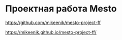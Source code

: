# Проектная работа Mesto
https://github.com/mikeenik/mesto-project-ff


https://mikeenik.github.io/mesto-project-ff/